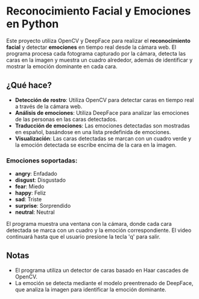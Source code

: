 # Reconocimiento Facial y Emociones en Python

Este proyecto utiliza OpenCV y DeepFace para realizar el **reconocimiento facial** y detectar **emociones** en tiempo real desde la cámara web. El programa procesa cada fotograma capturado por la cámara, detecta las caras en la imagen y muestra un cuadro alrededor, además de identificar y mostrar la emoción dominante en cada cara.

## ¿Qué hace?

- **Detección de rostro**: Utiliza OpenCV para detectar caras en tiempo real a través de la cámara web.
- **Análisis de emociones**: Utiliza DeepFace para analizar las emociones de las personas en las caras detectados.
- **Traducción de emociones**: Las emociones detectadas son mostradas en español, basándose en una lista predefinida de emociones.
- **Visualización**: Las caras detectadas se marcan con un cuadro verde y la emoción detectada se escribe encima de la cara en la imagen.

### Emociones soportadas:

- **angry**: Enfadado
- **disgust**: Disgustado
- **fear**: Miedo
- **happy**: Feliz
- **sad**: Triste
- **surprise**: Sorprendido
- **neutral**: Neutral

El programa muestra una ventana con la cámara, donde cada cara detectada se marca con un cuadro y la emoción correspondiente. El video continuará hasta que el usuario presione la tecla 'q' para salir.

## Notas

- El programa utiliza un detector de caras basado en Haar cascades de OpenCV.
- La emoción se detecta mediante el modelo preentrenado de DeepFace, que analiza la imagen para identificar la emoción dominante.
